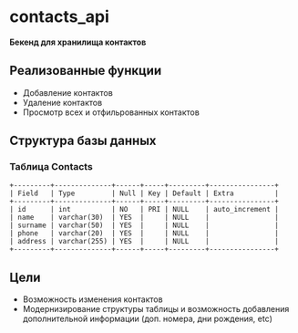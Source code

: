 # contacts_api
**Бекенд для хранилища контактов**
## Реализованные функции
* Добавление контактов
* Удаление контактов
* Просмотр всех и отфильрованных контактов
## Структура базы данных
### Таблица Contacts
```
+---------+--------------+------+-----+---------+----------------+
| Field   | Type         | Null | Key | Default | Extra          |
+---------+--------------+------+-----+---------+----------------+
| id      | int          | NO   | PRI | NULL    | auto_increment |
| name    | varchar(30)  | YES  |     | NULL    |                |
| surname | varchar(50)  | YES  |     | NULL    |                |
| phone   | varchar(20)  | YES  |     | NULL    |                |
| address | varchar(255) | YES  |     | NULL    |                |
+---------+--------------+------+-----+---------+----------------+
```
## Цели
* Возможность изменения контактов
* Модернизирование структуры таблицы и возможность добавления дополнительной информации (доп. номера, дни рождения, etc)
